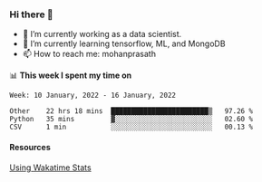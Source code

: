 ### Hi there 👋

- 🔭 I’m currently working as a data scientist.
- 🌱 I’m currently learning tensorflow, ML, and MongoDB
- 📫 How to reach me: mohanprasath

📊 **This week I spent my time on**
<!--START_SECTION:waka-->
```text
Week: 10 January, 2022 - 16 January, 2022

Other    22 hrs 18 mins  ████████████████████████▒   97.26 % 
Python   35 mins         ▓░░░░░░░░░░░░░░░░░░░░░░░░   02.60 % 
CSV      1 min           ░░░░░░░░░░░░░░░░░░░░░░░░░   00.13 % 
```
<!--END_SECTION:waka-->

#### Resources
[Using Wakatime Stats](https://github.com/marketplace/actions/waka-readme)
